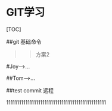 # GIT学习

[TOC]

##git 基础命令
>>方案2


#Joy-->...

##Tom-->...

##test commit 远程

11111111111111111111111111111111111111111111111
